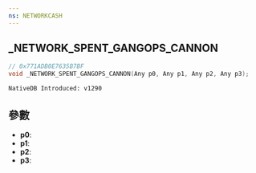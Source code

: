 ```yaml
---
ns: NETWORKCASH
---
```

## _NETWORK_SPENT_GANGOPS_CANNON

```c
// 0x771ADB0E7635B7BF
void _NETWORK_SPENT_GANGOPS_CANNON(Any p0, Any p1, Any p2, Any p3);
```

```
NativeDB Introduced: v1290
```

## 參數
* **p0**:
* **p1**:
* **p2**:
* **p3**:
